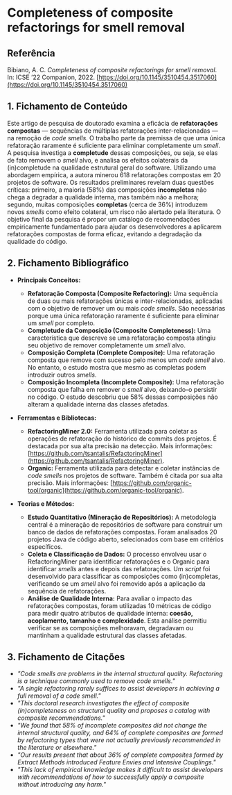 # Completeness of composite refactorings for smell removal

## Referência

Bibiano, A. C. *Completeness of composite refactorings for smell removal*. In: ICSE ’22 Companion, 2022. [https://doi.org/10.1145/3510454.3517060](https://doi.org/10.1145/3510454.3517060)

## 1. Fichamento de Conteúdo

Este artigo de pesquisa de doutorado examina a eficácia de **refatorações compostas** — sequências de múltiplas refatorações inter-relacionadas — na remoção de *code smells*. O trabalho parte da premissa de que uma única refatoração raramente é suficiente para eliminar completamente um *smell*. A pesquisa investiga a **completude** dessas composições, ou seja, se elas de fato removem o *smell* alvo, e analisa os efeitos colaterais da (in)completude na qualidade estrutural geral do software. Utilizando uma abordagem empírica, a autora minerou 618 refatorações compostas em 20 projetos de software. Os resultados preliminares revelam duas questões críticas: primeiro, a maioria (58%) das composições **incompletas** não chega a degradar a qualidade interna, mas também não a melhora; segundo, muitas composições **completas** (cerca de 36%) introduzem novos *smells* como efeito colateral, um risco não alertado pela literatura. O objetivo final da pesquisa é propor um catálogo de recomendações empiricamente fundamentado para ajudar os desenvolvedores a aplicarem refatorações compostas de forma eficaz, evitando a degradação da qualidade do código.

## 2. Fichamento Bibliográfico

* **Principais Conceitos:**
    * **Refatoração Composta (Composite Refactoring):** Uma sequência de duas ou mais refatorações únicas e inter-relacionadas, aplicadas com o objetivo de remover um ou mais *code smells*. São necessárias porque uma única refatoração raramente é suficiente para eliminar um *smell* por completo.
    * **Completude da Composição (Composite Completeness):** Uma característica que descreve se uma refatoração composta atingiu seu objetivo de remover completamente um *smell* alvo.
    * **Composição Completa (Complete Composite):** Uma refatoração composta que remove com sucesso pelo menos um *code smell* alvo. No entanto, o estudo mostra que mesmo as completas podem introduzir outros *smells*.
    * **Composição Incompleta (Incomplete Composite):** Uma refatoração composta que falha em remover o *smell* alvo, deixando-o persistir no código. O estudo descobriu que 58% dessas composições não alteram a qualidade interna das classes afetadas.

* **Ferramentas e Bibliotecas:**
    * **RefactoringMiner 2.0:** Ferramenta utilizada para coletar as operações de refatoração do histórico de commits dos projetos. É destacada por sua alta precisão na detecção. Mais informações: [https://github.com/tsantalis/RefactoringMiner](https://github.com/tsantalis/RefactoringMiner).
    * **Organic:** Ferramenta utilizada para detectar e coletar instâncias de *code smells* nos projetos de software. Também é citada por sua alta precisão. Mais informações: [https://github.com/organic-tool/organic](https://github.com/organic-tool/organic).

* **Teorias e Métodos:**
    * **Estudo Quantitativo (Mineração de Repositórios):** A metodologia central é a mineração de repositórios de software para construir um banco de dados de refatorações compostas. Foram analisados 20 projetos Java de código aberto, selecionados com base em critérios específicos.
    * **Coleta e Classificação de Dados:** O processo envolveu usar o RefactoringMiner para identificar refatorações e o Organic para identificar *smells* antes e depois das refatorações. Um *script* foi desenvolvido para classificar as composições como (in)completas, verificando se um *smell* alvo foi removido após a aplicação da sequência de refatorações.
    * **Análise de Qualidade Interna:** Para avaliar o impacto das refatorações compostas, foram utilizadas 10 métricas de código para medir quatro atributos de qualidade interna: **coesão, acoplamento, tamanho e complexidade**. Esta análise permitiu verificar se as composições melhoravam, degradavam ou mantinham a qualidade estrutural das classes afetadas.

## 3. Fichamento de Citações

* _"Code smells are problems in the internal structural quality. Refactoring is a technique commonly used to remove code smells."_
* _"A single refactoring rarely suffices to assist developers in achieving a full removal of a code smell."_
* _"This doctoral research investigates the effect of composite (in)completeness on structural quality and proposes a catalog with composite recommendations."_
* _"We found that 58% of incomplete composites did not change the internal structural quality, and 64% of complete composites are formed by refactoring types that were not actually previously recommended in the literature or elsewhere."_
* _"Our results present that about 36% of complete composites formed by Extract Methods introduced Feature Envies and Intensive Couplings."_
* _"This lack of empirical knowledge makes it difficult to assist developers with recommendations of how to successfully apply a composite without introducing any harm."_
